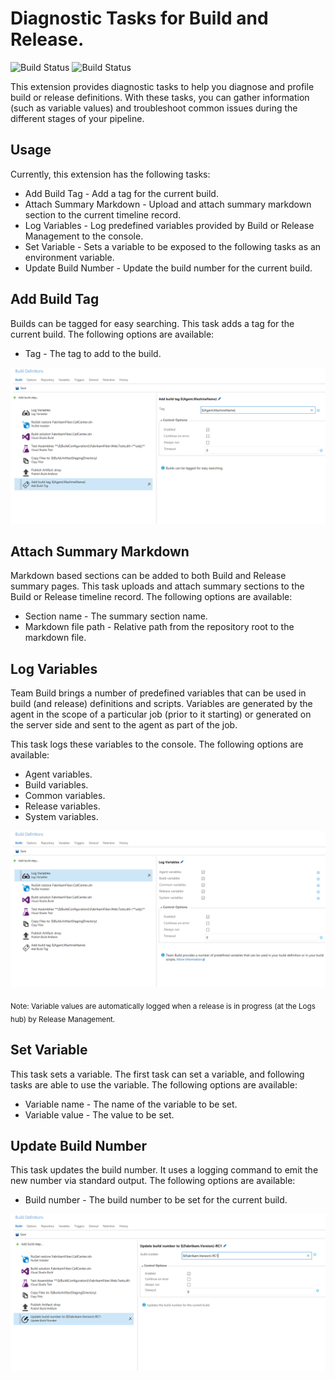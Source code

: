# Diagnostic Tasks for Build and Release.
![Build Status](https://andremarques023.visualstudio.com/_apis/public/build/definitions/c98afab6-e9a0-4e74-85eb-4d27f9829548/24/badge "Visual Studio Team Services") ![Build Status](https://ci.appveyor.com/api/projects/status/f1k6thlnwuyg1h3m?svg=true "AppVeyor")

This extension provides diagnostic tasks to help you diagnose and profile build or release definitions. With these tasks, you can gather information (such as variable values) and troubleshoot common issues during the different stages of your pipeline.

## Usage

Currently, this extension has the following tasks:

* Add Build Tag - Add a tag for the current build.
* Attach Summary Markdown - Upload and attach summary markdown section to the current timeline record.
* Log Variables - Log predefined variables provided by Build or Release Management to the console.
* Set Variable - Sets a variable to be exposed to the following tasks as an environment variable.
* Update Build Number - Update the build number for the current build.

## Add Build Tag

Builds can be tagged for easy searching. This task adds a tag for the current build. The following options are available: 

* Tag - The tag to add to the build.

![Add Build Tag](https://github.com/andremarques023/vsts-extensions/raw/master/DiagnosticTasks/Images/addbuildtag-task-1.png)

## Attach Summary Markdown

Markdown based sections can be added to both Build and Release summary pages. This task uploads and attach summary sections to the Build or Release timeline record. The following options are available: 

* Section name - The summary section name.
* Markdown file path - Relative path from the repository root to the markdown file.

## Log Variables

Team Build brings a number of predefined variables that can be used in build (and release) definitions and scripts. Variables are generated by the agent in the scope of a particular job (prior to it starting) or generated on the server side and sent to the agent as part of the job. 

This task logs these variables to the console. The following options are available:

* Agent variables.
* Build variables.
* Common variables.
* Release variables.
* System variables.

![Log Variables](https://github.com/andremarques023/vsts-extensions/raw/master/DiagnosticTasks/Images/logvariables-task-1.png)

<sub>Note: Variable values are automatically logged when a release is in progress (at the Logs hub) by Release Management.</sub>

## Set Variable

This task sets a variable. The first task can set a variable, and following tasks are able to use the variable. The following options are available: 

* Variable name - The name of the variable to be set.
* Variable value - The value to be set.

## Update Build Number

This task updates the build number. It uses a logging command to emit the new number via standard output. The following options are available: 

* Build number - The build number to be set for the current build.

![Update Build Number](https://github.com/andremarques023/vsts-extensions/raw/master/DiagnosticTasks/Images/updatebuildnumber-task-1.png)